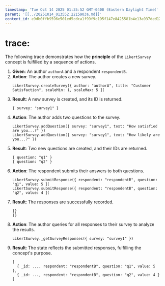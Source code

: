 ```yaml
---
timestamp: 'Tue Oct 14 2025 01:35:52 GMT-0400 (Eastern Daylight Time)'
parent: '[[../20251014_013552.2215903a.md]]'
content_id: e9db0ffb9596e501ed5cdca1f99f9c195f147e8425581b4e13a937ded121d876
---
```


# trace:

The following trace demonstrates how the **principle** of the `LikertSurvey` concept is fulfilled by a sequence of actions.

1. **Given**: An author `authorA` and a respondent `respondentB`.
2. **Action**: The author creates a new survey.
   ```
   LikertSurvey.createSurvey({ author: "authorA", title: "Customer Satisfaction", scaleMin: 1, scaleMax: 5 })
   ```
3. **Result**: A new survey is created, and its ID is returned.
   ```
   { survey: "survey1" }
   ```
4. **Action**: The author adds two questions to the survey.
   ```
   LikertSurvey.addQuestion({ survey: "survey1", text: "How satisfied are you...?" })
   LikertSurvey.addQuestion({ survey: "survey1", text: "How likely are you...?" })
   ```
5. **Result**: Two new questions are created, and their IDs are returned.
   ```
   { question: "q1" }
   { question: "q2" }
   ```
6. **Action**: The respondent submits their answers to both questions.
   ```
   LikertSurvey.submitResponse({ respondent: "respondentB", question: "q1", value: 5 })
   LikertSurvey.submitResponse({ respondent: "respondentB", question: "q2", value: 4 })
   ```
7. **Result**: The responses are successfully recorded.
   ```
   {}
   {}
   ```
8. **Action**: The author queries for all responses to their survey to analyze the results.
   ```
   LikertSurvey._getSurveyResponses({ survey: "survey1" })
   ```
9. **Result**: The state reflects the submitted responses, fulfilling the concept's purpose.
   ```
   [
     { _id: ..., respondent: "respondentB", question: "q1", value: 5 },
     { _id: ..., respondent: "respondentB", question: "q2", value: 4 }
   ]
   ```
